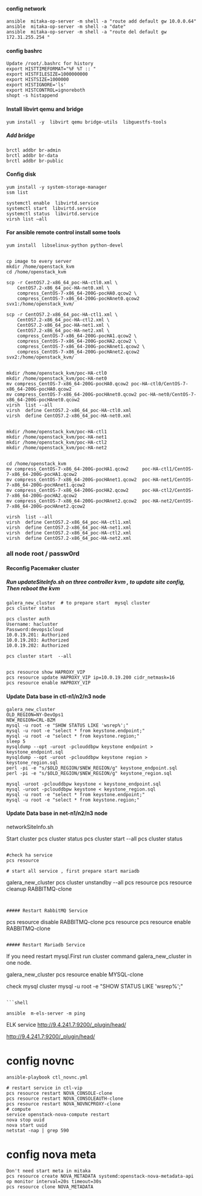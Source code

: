 
#### config network
``` shell
ansible  mitaka-op-server -m shell -a "route add default gw 10.0.0.64"
ansible  mitaka-op-server -m shell -a "date"
ansible  mitaka-op-server -m shell -a "route del default gw 172.31.255.254 "
```




#### config bashrc
``` shell
Update /root/.bashrc for history
export HISTTIMEFORMAT="%F %T :: "
export HISTFILESIZE=1000000000
export HISTSIZE=1000000
export HISTIGNORE='ls'
export HISTCONTROL=ignoreboth
shopt -s histappend
```

#### Install libvirt qemu and bridge

```
yum install -y  libvirt qemu bridge-utils  libguestfs-tools 
```
##### Add bridge
```
brctl addbr br-admin
brctl addbr br-data
brctl addbr br-public
```

#### Config disk
```
yum install -y system-storage-manager
ssm list
```

```
systemctl enable  libvirtd.service
systemctl start  libvirtd.service
systemctl status  libvirtd.service
virsh list –all
```

#### For ansible remote control install some tools
```
yum install  libselinux-python python-devel
```

```

cp image to every server
mkdir /home/openstack_kvm
cd /home/openstack_kvm

scp -r CentOS7.2-x86_64_poc-HA-ctl0.xml \
	CentOS7.2-x86_64_poc-HA-net0.xml \
	compress_CentOS-7-x86_64-200G-pocHA0.qcow2 \
	compress_CentOS-7-x86_64-200G-pocHAnet0.qcow2 svx1:/home/openstack_kvm/

scp -r CentOS7.2-x86_64_poc-HA-ctl1.xml \
	CentOS7.2-x86_64_poc-HA-ctl2.xml \
	CentOS7.2-x86_64_poc-HA-net1.xml \
	CentOS7.2-x86_64_poc-HA-net2.xml \
	compress_CentOS-7-x86_64-200G-pocHA1.qcow2 \
	compress_CentOS-7-x86_64-200G-pocHA2.qcow2 \
	compress_CentOS-7-x86_64-200G-pocHAnet1.qcow2 \
	compress_CentOS-7-x86_64-200G-pocHAnet2.qcow2 svx2:/home/openstack_kvm/


mkdir /home/openstack_kvm/poc-HA-ctl0
mkdir /home/openstack_kvm/poc-HA-net0
mv compress_CentOS-7-x86_64-200G-pocHA0.qcow2 poc-HA-ctl0/CentOS-7-x86_64-200G-pocHA0.qcow2
mv compress_CentOS-7-x86_64-200G-pocHAnet0.qcow2 poc-HA-net0/CentOS-7-x86_64-200G-pocHAnet0.qcow2
virsh  list --all
virsh  define CentOS7.2-x86_64_poc-HA-ctl0.xml
virsh  define CentOS7.2-x86_64_poc-HA-net0.xml


mkdir /home/openstack_kvm/poc-HA-ctl1
mkdir /home/openstack_kvm/poc-HA-net1
mkdir /home/openstack_kvm/poc-HA-ctl2
mkdir /home/openstack_kvm/poc-HA-net2


cd /home/openstack_kvm
mv compress_CentOS-7-x86_64-200G-pocHA1.qcow2     poc-HA-ctl1/CentOS-7-x86_64-200G-pocHA1.qcow2
mv compress_CentOS-7-x86_64-200G-pocHAnet1.qcow2  poc-HA-net1/CentOS-7-x86_64-200G-pocHAnet1.qcow2
mv compress_CentOS-7-x86_64-200G-pocHA2.qcow2     poc-HA-ctl2/CentOS-7-x86_64-200G-pocHA2.qcow2
mv compress_CentOS-7-x86_64-200G-pocHAnet2.qcow2  poc-HA-net2/CentOS-7-x86_64-200G-pocHAnet2.qcow2

virsh  list --all
virsh  define CentOS7.2-x86_64_poc-HA-ctl1.xml
virsh  define CentOS7.2-x86_64_poc-HA-net1.xml
virsh  define CentOS7.2-x86_64_poc-HA-ctl2.xml
virsh  define CentOS7.2-x86_64_poc-HA-net2.xml
```

### all node root / passw0rd

#### Reconfig Pacemaker cluster
##### Run updateSiteInfo.sh on three controller kvm  , to update site config, Then reboot the  kvm

```
galera_new_cluster  # to prepare start  mysql cluster 
pcs cluster status

pcs cluster auth
Username: hacluster
Password:devops1cloud
10.0.19.201: Authorized
10.0.19.203: Authorized
10.0.19.202: Authorized

pcs cluster start  --all


pcs resource show HAPROXY_VIP
pcs resource update HAPROXY_VIP ip=10.0.19.200 cidr_netmask=16
pcs resource enable HAPROXY_VIP

```

#### Update Data base in ctl-n1/n2/n3 node

```
galera_new_cluster
OLD_REGION=NY-DevOps1
NEW_REGION=CRL-BZM
mysql -u root -e "SHOW STATUS LIKE 'wsrep%';"
mysql -u root -e "select * from keystone.endpoint;"
mysql -u root -e "select * from keystone.region;"
sleep 5
mysqldump --opt -uroot -pclouddbpw keystone endpoint > keystone_endpoint.sql
mysqldump --opt -uroot -pclouddbpw keystone region > keystone_region.sql
perl -pi -e "s/$OLD_REGION/$NEW_REGION/g" keystone_endpoint.sql
perl -pi -e "s/$OLD_REGION/$NEW_REGION/g" keystone_region.sql

mysql -uroot -pclouddbpw keystone < keystone_endpoint.sql
mysql -uroot -pclouddbpw keystone < keystone_region.sql
mysql -u root -e "select * from keystone.endpoint;"
mysql -u root -e "select * from keystone.region;"

```




#### Update Data base in net-n1/n2/n3 node

networkSiteInfo.sh

Start cluster 
pcs cluster status
pcs cluster start --all
pcs cluster status
```

#check ha service
pcs resource

# start all service , first prepare start mariadb
```
galera_new_cluster
pcs cluster  unstandby --all
pcs resource
pcs resource cleanup RABBITMQ-clone

```


##### Restart RabbitMQ Service
```
pcs resource disable RABBITMQ-clone
pcs resource
pcs resource enable RABBITMQ-clone
```

##### Restart Mariadb Service
```
If you need restart mysql.First run cluster command galera_new_cluster in one node.

galera_new_cluster
pcs resource enable MYSQL-clone

check mysql cluster
mysql -u root -e "SHOW STATUS LIKE 'wsrep%';"
```

```shell

ansible  m-els-server -m ping
```

ELK service
http://9.4.241.7:9200/_plugin/head/

http://9.4.241.7:9200/_plugin/head/


# config novnc
```
ansible-playbook ctl_novnc.yml 

# restart service in ctl-vip
pcs resource restart NOVA_CONSOLE-clone
pcs resource restart NOVA_CONSOLEAUTH-clone
pcs resource restart NOVA_NOVNCPROXY-clone
# compute
service openstack-nova-compute restart
nova stop uuid
nova start uuid
netstat -nap | grep 590

```

# config nova meta
```
Don't need start meta in mitaka
pcs resource create NOVA_METADATA systemd:openstack-nova-metadata-api op monitor interval=20s timeout=30s
pcs resource clone NOVA_METADATA
```
